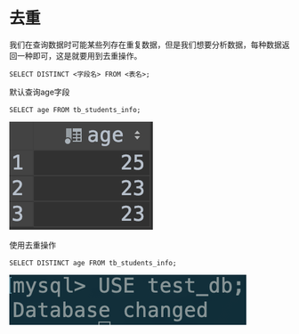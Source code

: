 # 去重

我们在查询数据时可能某些列存在重复数据，但是我们想要分析数据，每种数据返回一种即可，这是就要用到去重操作。

```text
SELECT DISTINCT <字段名> FROM <表名>;
```

默认查询age字段

```text
SELECT age FROM tb_students_info;
```

![](../.gitbook/assets/image%20%2852%29.png)

使用去重操作

```text
SELECT DISTINCT age FROM tb_students_info;
```

![](../.gitbook/assets/image%20%2825%29.png)

